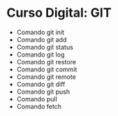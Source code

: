 # Curso Digital: GIT

* Comando git init
* Comando git add
* Comando git status
* Comando git log
* Comando git restore
* Comando git commit
* Comando git remote 
* Comando git diff
* Comando git push 
*    Comando pull
*    Comando fetch

